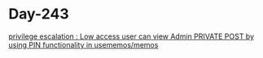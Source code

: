 # Day-243 

[privilege escalation : Low access user can view Admin PRIVATE POST by using PIN functionality in usememos/memos](https://huntr.dev/bounties/3ff3325a-1dcb-4da7-894d-81a9cf726d81/)
